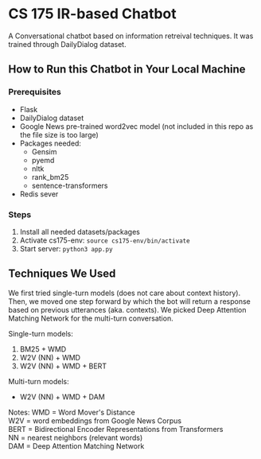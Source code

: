 # CS 175 IR-based Chatbot
A Conversational chatbot based on information retreival techniques. It was trained through DailyDialog dataset.

## How to Run this Chatbot in Your Local Machine
### Prerequisites
* Flask
* DailyDialog dataset
* Google News pre-trained word2vec model (not included in this repo as the file size is too large)
* Packages needed: 
    * Gensim
    * pyemd
    * nltk
    * rank_bm25
    * sentence-transformers
* Redis sever

### Steps
1. Install all needed datasets/packages
2. Activate cs175-env: `source cs175-env/bin/activate`
3. Start server: `python3 app.py`

## Techniques We Used
We first tried single-turn models (does not care about context history). Then, we moved one step forward by which the bot will return a response based on previous utterances (aka. contexts). We picked Deep Attention Matching Network for the multi-turn conversation.

Single-turn models:
1. BM25 + WMD
2. W2V (NN) + WMD
3. W2V (NN) + WMD + BERT

Multi-turn models:
* W2V (NN) + WMD + DAM

Notes:
WMD = Word Mover's Distance <br/>
W2V = word embeddings from Google News Corpus <br/>
BERT = Bidirectional Encoder Representations from Transformers <br/>
NN = nearest neighbors (relevant words) <br/>
DAM = Deep Attention Matching Network <br/>